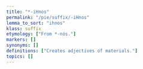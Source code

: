 ```yaml
---
title: "*-iHnos"
permalink: "/pie/suffix/-iHnos"
lemma_to_sort: "ihnos"
klass: suffix
etymology: ["From *-nós."]
markers: []
synonyms: []
definitions: ["Creates adjectives of materials."]
topics: []
---
```

